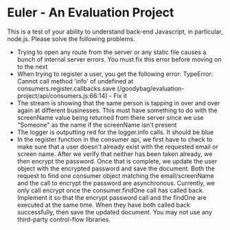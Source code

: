 # Euler - An Evaluation Project

This is a test of your ability to understand back-end Javascript, in particular, node.js. Please solve the following problems.

* Trying to open any route from the server or any static file causes a bunch of internal server errors. You must fix this error before moving on to the next
* When trying to register a user, you get the following error: TypeError: Cannot call method 'info' of undefined at consumers.register.callbacks.save (/goodybag/evaluation-project/api/consumers.js:66:14) - Fix it
* The stream is showing that the same person is tapping in over and over again at different businesses. This must have something to do with the screenName value being returned from there server since we use "Someone" as the name if the screenName isn't present
* The logger is outputting red for the logger.info calls. It should be blue
* In the register function in the consumer api, we first have to check to make sure that a user doesn't already exist with the requested email or screen name. After we verify that neither has been taken already, we then encrypt the password. Once that is complete, we update the user object with the encrypted password and save the document. Both the request to find one consumer object matching the email/screenName and the call to encrypt the password are asynchronous. Currently, we only call encrypt once the consumer.findOne call has called back. Implement it so that the encrypt password call and the findOne are executed at the same time. When they have both called back successfully, then save the updated document. You may not use any third-party control-flow libraries.